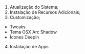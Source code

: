 1) Atualização do Sistema;
2) Instalação de Recursos Adicionais;
3) Customização;
 - Tweaks
 - Tema OSX Arc Shadow
 - Ícones Deepin
4) Instalação de Apps
